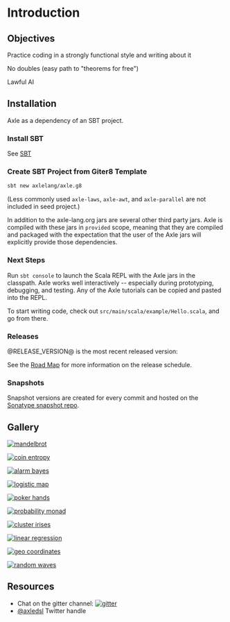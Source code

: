# Introduction

## Objectives

Practice coding in a strongly functional style and writing about it

No doubles (easy path to "theorems for free")

Lawful AI

## Installation

Axle as a dependency of an SBT project.

### Install SBT

See [SBT](http://www.scala-sbt.org/)

### Create SBT Project from Giter8 Template

```bash
sbt new axlelang/axle.g8
```

(Less commonly used `axle-laws`, `axle-awt`, and `axle-parallel` are not included in seed project.)

In addition to the axle-lang.org jars are several other third party jars.
Axle is compiled with these jars in `provided` scope,
meaning that they are compiled and packaged with the expectation that the user of the Axle
jars will explicitly provide those dependencies.

### Next Steps

Run `sbt console` to launch the Scala REPL with the Axle jars in the classpath.
Axle works well interactively -- especially during prototyping, debugging, and testing.
Any of the Axle tutorials can be copied and pasted into the REPL.

To start writing code, check out `src/main/scala/example/Hello.scala`,
and go from there.

### Releases

@RELEASE_VERSION@ is the most recent released version:

See the [Road Map](appendix/RoadMap.md) for more information on the release schedule.

### Snapshots

Snapshot versions are created for every commit and
hosted on the [Sonatype snapshot repo](https://oss.sonatype.org/content/repositories/snapshots).

## Gallery

[![mandelbrot](/images/mandelbrot.png)](ChaosTheory.md)

[![coin entropy](/images/coinentropy.svg)](random_uncertain/CoinEntropy.md)

[![alarm bayes](/images/alarm_bayes.svg)](random_uncertain/BayesianNetworks.md)

[![logistic map](/images/logMap.png)](ChaosTheory.md)

[![poker hands](/images/poker_hands.svg)](game_theory/Poker.md)

[![probability monad](/images/iffy.svg)](random_uncertain/ProbabilityModel.md)

[![cluster irises](/images/k_means.svg)](machine_learning/ClusterIrises.md)

[![linear regression](/images/lrerror.svg)](machine_learning/LinearRegression.md)

[![geo coordinates](/images/sfo_hel_small.png)](Units.md#geo-coordinates)

[![random waves](/images/random_waves.svg)](visualization/Plots.md)

## Resources

* Chat on the gitter channel: [![gitter](https://badges.gitter.im/Join%20Chat.svg)](https://gitter.im/axlelang/axle?utm_source=badge)
* [@axledsl](https://twitter.com/axledsl) Twitter handle
